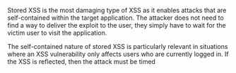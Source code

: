 Stored XSS is the most damaging type of XSS as it enables attacks that are self-contained within the target application. The attacker does not need to find a way to deliver the exploit to the user, they simply have to wait for the victim user to visit the application.

The self-contained nature of stored XSS is particularly relevant in situations where an XSS vulnerability only affects users who are currently logged in. If the XSS is reflected, then the attack must be timed 